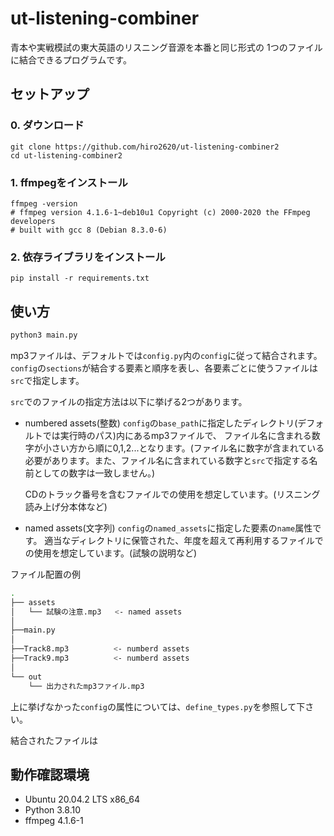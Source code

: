 # ut-listening-combiner

青本や実戦模試の東大英語のリスニング音源を本番と同じ形式の
1つのファイルに結合できるプログラムです。

## セットアップ
### 0. ダウンロード
    git clone https://github.com/hiro2620/ut-listening-combiner2
    cd ut-listening-combiner2

### 1. ffmpegをインストール
    ffmpeg -version
    # ffmpeg version 4.1.6-1~deb10u1 Copyright (c) 2000-2020 the FFmpeg developers
    # built with gcc 8 (Debian 8.3.0-6)

### 2. 依存ライブラリをインストール
    pip install -r requirements.txt


## 使い方
```bash
python3 main.py
```

mp3ファイルは、デフォルトでは`config.py`内の`config`に従って結合されます。
`config`の`sections`が結合する要素と順序を表し、各要素ごとに使うファイルは
`src`で指定します。

`src`でのファイルの指定方法は以下に挙げる2つがあります。
- numbered assets(整数)
    `config`の`base_path`に指定したディレクトリ(デフォルトでは実行時のパス)内にあるmp3ファイルで、
    ファイル名に含まれる数字が小さい方から順に0,1,2...となります。(ファイル名に数字が含まれている必要があります。また、ファイル名に含まれている数字と`src`で指定する名前としての数字は一致しません。)

    CDのトラック番号を含むファイルでの使用を想定しています。(リスニング読み上げ分本体など)

- named assets(文字列)
    `config`の`named_assets`に指定した要素の`name`属性です。
    適当なディレクトリに保管された、年度を超えて再利用するファイルでの使用を想定しています。(試験の説明など)

ファイル配置の例
```bash
.
├── assets
│   └── 試験の注意.mp3   <- named assets
│
├──main.py
│
├──Track8.mp3          <- numberd assets
├──Track9.mp3          <- numberd assets
│
└── out
    └── 出力されたmp3ファイル.mp3
```

上に挙げなかった`config`の属性については、`define_types.py`を参照して下さい。

結合されたファイルは


## 動作確認環境
- Ubuntu 20.04.2 LTS x86_64
- Python 3.8.10
- ffmpeg 4.1.6-1
